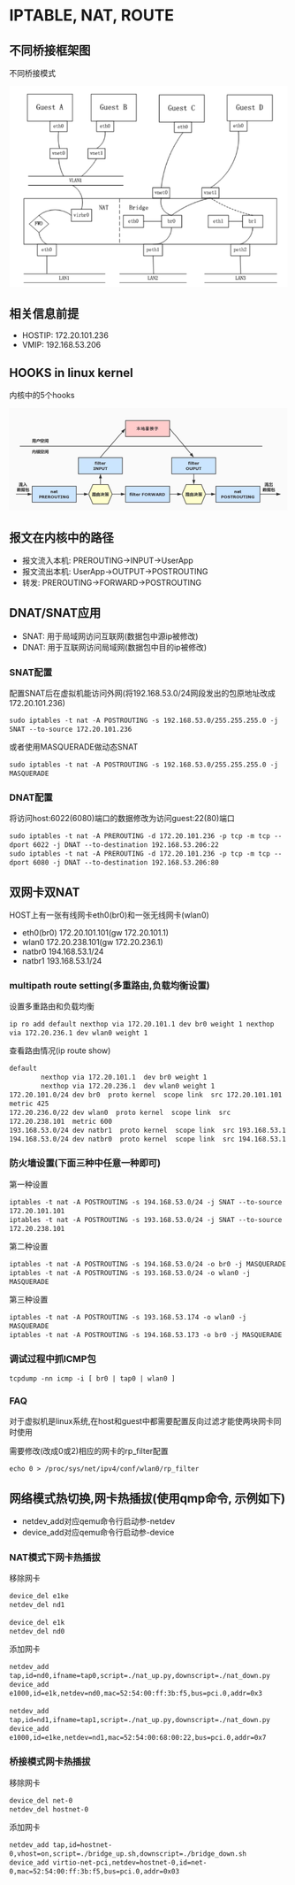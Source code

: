 # IPTABLE, NAT, ROUTE

## 不同桥接框架图

不同桥接模式

![bridge](./bridges.png)

## 相关信息前提

- HOSTIP: 172.20.101.236
- VMIP: 192.168.53.206

## HOOKS in linux kernel

内核中的5个hooks

![hooks](./hooks.png)

## 报文在内核中的路径

- 报文流入本机: PREROUTING->INPUT->UserApp
- 报文流出本机: UserApp->OUTPUT->POSTROUTING
- 转发: PREROUTING->FORWARD->POSTROUTING

## DNAT/SNAT应用

- SNAT: 用于局域网访问互联网(数据包中源ip被修改)
- DNAT: 用于互联网访问局域网(数据包中目的ip被修改)

### SNAT配置

配置SNAT后在虚拟机能访问外网(将192.168.53.0/24网段发出的包原地址改成172.20.101.236)

	sudo iptables -t nat -A POSTROUTING -s 192.168.53.0/255.255.255.0 -j SNAT --to-source 172.20.101.236

或者使用MASQUERADE做动态SNAT

	sudo iptables -t nat -A POSTROUTING -s 192.168.53.0/255.255.255.0 -j MASQUERADE

### DNAT配置

将访问host:6022(6080)端口的数据修改为访问guest:22(80)端口

	sudo iptables -t nat -A PREROUTING -d 172.20.101.236 -p tcp -m tcp --dport 6022 -j DNAT --to-destination 192.168.53.206:22
	sudo iptables -t nat -A PREROUTING -d 172.20.101.236 -p tcp -m tcp --dport 6080 -j DNAT --to-destination 192.168.53.206:80

## 双网卡双NAT

HOST上有一张有线网卡eth0(br0)和一张无线网卡(wlan0)

- eth0(br0) 		172.20.101.101(gw 172.20.101.1)
- wlan0				172.20.238.101(gw 172.20.236.1)
- natbr0           	194.168.53.1/24
- natbr1           	193.168.53.1/24

### multipath route setting(多重路由,负载均衡设置)

设置多重路由和负载均衡

	ip ro add default nexthop via 172.20.101.1 dev br0 weight 1 nexthop via 172.20.236.1 dev wlan0 weight 1

查看路由情况(ip route show)

	default
			nexthop via 172.20.101.1  dev br0 weight 1
			nexthop via 172.20.236.1  dev wlan0 weight 1
	172.20.101.0/24 dev br0  proto kernel  scope link  src 172.20.101.101  metric 425
	172.20.236.0/22 dev wlan0  proto kernel  scope link  src 172.20.238.101  metric 600
	193.168.53.0/24 dev natbr1  proto kernel  scope link  src 193.168.53.1
	194.168.53.0/24 dev natbr0  proto kernel  scope link  src 194.168.53.1

### 防火墙设置(下面三种中任意一种即可)

第一种设置

	iptables -t nat -A POSTROUTING -s 194.168.53.0/24 -j SNAT --to-source 172.20.101.101
	iptables -t nat -A POSTROUTING -s 193.168.53.0/24 -j SNAT --to-source 172.20.238.101

第二种设置

	iptables -t nat -A POSTROUTING -s 194.168.53.0/24 -o br0 -j MASQUERADE
	iptables -t nat -A POSTROUTING -s 193.168.53.0/24 -o wlan0 -j MASQUERADE

第三种设置

	iptables -t nat -A POSTROUTING -s 193.168.53.174 -o wlan0 -j MASQUERADE
	iptables -t nat -A POSTROUTING -s 194.168.53.173 -o br0 -j MASQUERADE

### 调试过程中抓ICMP包

	tcpdump -nn icmp -i [ br0 | tap0 | wlan0 ]

### FAQ

对于虚拟机是linux系统,在host和guest中都需要配置反向过滤才能使两块网卡同时使用

需要修改(改成0或2)相应的网卡的rp_filter配置

	echo 0 > /proc/sys/net/ipv4/conf/wlan0/rp_filter

## 网络模式热切换,网卡热插拔(使用qmp命令, 示例如下)

- netdev_add对应qemu命令行启动参-netdev
- device_add对应qemu命令行启动参-device

### NAT模式下网卡热插拔

移除网卡

	device_del e1ke
	netdev_del nd1

	device_del e1k
	netdev_del nd0

添加网卡

	netdev_add tap,id=nd0,ifname=tap0,script=./nat_up.py,downscript=./nat_down.py
	device_add e1000,id=e1k,netdev=nd0,mac=52:54:00:ff:3b:f5,bus=pci.0,addr=0x3

	netdev_add tap,id=nd1,ifname=tap1,script=./nat_up.py,downscript=./nat_down.py
	device_add e1000,id=e1ke,netdev=nd1,mac=52:54:00:68:00:22,bus=pci.0,addr=0x7

### 桥接模式网卡热插拔

移除网卡

	device_del net-0
	netdev_del hostnet-0

添加网卡

	netdev_add tap,id=hostnet-0,vhost=on,script=./bridge_up.sh,downscript=./bridge_down.sh
	device_add virtio-net-pci,netdev=hostnet-0,id=net-0,mac=52:54:00:ff:3b:f5,bus=pci.0,addr=0x03
